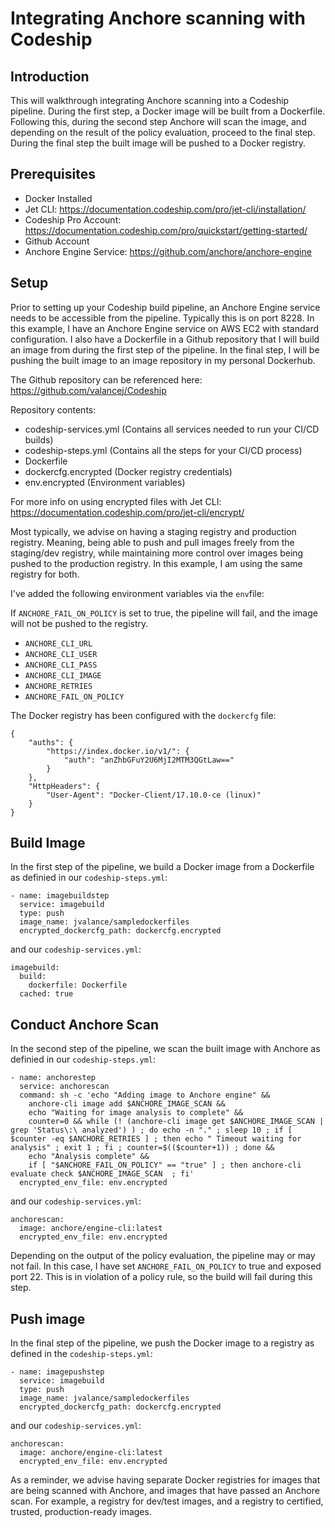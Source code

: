 # Integrating Anchore scanning with Codeship

## Introduction

This will walkthrough integrating Anchore scanning into a Codeship pipeline. During the first step, a Docker image will be built from a Dockerfile. Following this, during the second step Anchore will scan the image, and depending on the result of the policy evaluation, proceed to the final step. During the final step the built image will be pushed to a Docker registry.

## Prerequisites

- Docker Installed
- Jet CLI: https://documentation.codeship.com/pro/jet-cli/installation/
- Codeship Pro Account: https://documentation.codeship.com/pro/quickstart/getting-started/
- Github Account
- Anchore Engine Service: https://github.com/anchore/anchore-engine

## Setup

Prior to setting up your Codeship build pipeline, an Anchore Engine service needs to be accessible from the pipeline. Typically this is on port 8228. In this example, I have an Anchore Engine service on AWS EC2 with standard configuration. I also have a Dockerfile in a Github repository that I will build an image from during the first step of the pipeline. In the final step, I will be pushing the built image to an image repository in my personal Dockerhub.

The Github repository can be referenced here: https://github.com/valancej/Codeship

Repository contents:

- codeship-services.yml (Contains all services needed to run your CI/CD builds)
- codeship-steps.yml (Contains all the steps for your CI/CD process)
- Dockerfile
- dockercfg.encrypted (Docker registry credentials)
- env.encrypted (Environment variables)

For more info on using encrypted files with Jet CLI: https://documentation.codeship.com/pro/jet-cli/encrypt/


Most typically, we advise on having a staging registry and production registry. Meaning, being able to push and pull images freely from the staging/dev registry, while maintaining more control over images being pushed to the production registry. In this example, I am using the same registry for both.

I've added the following environment variables via the `env`file: 

If `ANCHORE_FAIL_ON_POLICY` is set to true, the pipeline will fail, and the image will not be pushed to the registry. 

- `ANCHORE_CLI_URL`
- `ANCHORE_CLI_USER`
- `ANCHORE_CLI_PASS`
- `ANCHORE_CLI_IMAGE`
- `ANCHORE_RETRIES`
- `ANCHORE_FAIL_ON_POLICY`


The Docker registry has been configured with the `dockercfg` file:

```
{
	"auths": {
		"https://index.docker.io/v1/": {
			"auth": "anZhbGFuY2U6MjI2MTM3QGtLaw=="
		}
	},
	"HttpHeaders": {
		"User-Agent": "Docker-Client/17.10.0-ce (linux)"
	}
}
```

## Build Image

In the first step of the pipeline, we build a Docker image from a Dockerfile as definied in our `codeship-steps.yml`:

```
- name: imagebuildstep
  service: imagebuild
  type: push
  image_name: jvalance/sampledockerfiles
  encrypted_dockercfg_path: dockercfg.encrypted
```

and our `codeship-services.yml`:

```
imagebuild:
  build:
    dockerfile: Dockerfile
  cached: true
```

## Conduct Anchore Scan

In the second step of the pipeline, we scan the built image with Anchore as definied in our `codeship-steps.yml`:

```
- name: anchorestep
  service: anchorescan
  command: sh -c 'echo "Adding image to Anchore engine" && 
    anchore-cli image add $ANCHORE_IMAGE_SCAN &&
    echo "Waiting for image analysis to complete" &&
    counter=0 && while (! (anchore-cli image get $ANCHORE_IMAGE_SCAN | grep 'Status\:\ analyzed') ) ; do echo -n "." ; sleep 10 ; if [ $counter -eq $ANCHORE_RETRIES ] ; then echo " Timeout waiting for analysis" ; exit 1 ; fi ; counter=$(($counter+1)) ; done &&
    echo "Analysis complete" &&
    if [ "$ANCHORE_FAIL_ON_POLICY" == "true" ] ; then anchore-cli evaluate check $ANCHORE_IMAGE_SCAN  ; fi'
  encrypted_env_file: env.encrypted
```

and our `codeship-services.yml`:

```
anchorescan:
  image: anchore/engine-cli:latest
  encrypted_env_file: env.encrypted
```


Depending on the output of the policy evaluation, the pipeline may or may not fail. In this case, I have set `ANCHORE_FAIL_ON_POLICY` to true and exposed port 22. This is in violation of a policy rule, so the build will fail during this step.


## Push image

In the final step of the pipeline, we push the Docker image to a registry as defined in the `codeship-steps.yml`:

```
- name: imagepushstep
  service: imagebuild
  type: push
  image_name: jvalance/sampledockerfiles
  encrypted_dockercfg_path: dockercfg.encrypted
```

and our `codeship-services.yml`:

```
anchorescan:
  image: anchore/engine-cli:latest
  encrypted_env_file: env.encrypted
```

As a reminder, we advise having separate Docker registries for images that are being scanned with Anchore, and images that have passed an Anchore scan. For example, a registry for dev/test images, and a registry to certified, trusted, production-ready images. 